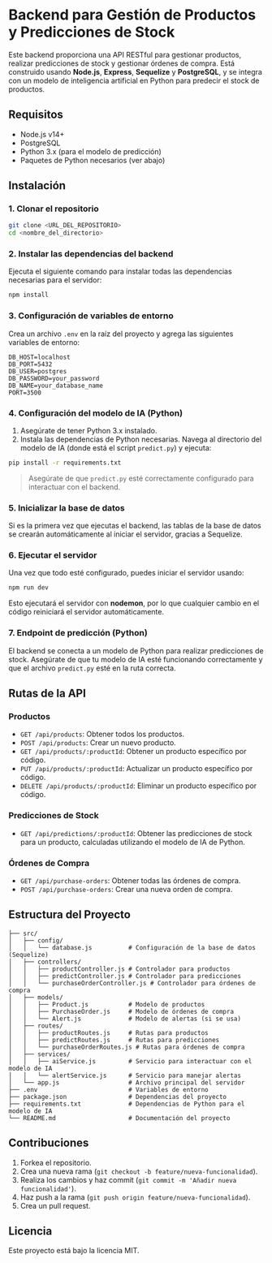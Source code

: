# Backend para Gestión de Productos y Predicciones de Stock

Este backend proporciona una API RESTful para gestionar productos, realizar predicciones de stock y gestionar órdenes de compra. Está construido usando **Node.js**, **Express**, **Sequelize** y **PostgreSQL**, y se integra con un modelo de inteligencia artificial en Python para predecir el stock de productos.

## Requisitos

- Node.js v14+ 
- PostgreSQL
- Python 3.x (para el modelo de predicción)
- Paquetes de Python necesarios (ver abajo)

## Instalación

### 1. Clonar el repositorio

```bash
git clone <URL_DEL_REPOSITORIO>
cd <nombre_del_directorio>
```

### 2. Instalar las dependencias del backend

Ejecuta el siguiente comando para instalar todas las dependencias necesarias para el servidor:

```bash
npm install
```

### 3. Configuración de variables de entorno

Crea un archivo `.env` en la raíz del proyecto y agrega las siguientes variables de entorno:

```env
DB_HOST=localhost
DB_PORT=5432
DB_USER=postgres
DB_PASSWORD=your_password
DB_NAME=your_database_name
PORT=3500
```

### 4. Configuración del modelo de IA (Python)

1. Asegúrate de tener Python 3.x instalado.
2. Instala las dependencias de Python necesarias. Navega al directorio del modelo de IA (donde está el script `predict.py`) y ejecuta:

```bash
pip install -r requirements.txt
```

> Asegúrate de que `predict.py` esté correctamente configurado para interactuar con el backend.

### 5. Inicializar la base de datos

Si es la primera vez que ejecutas el backend, las tablas de la base de datos se crearán automáticamente al iniciar el servidor, gracias a Sequelize.

### 6. Ejecutar el servidor

Una vez que todo esté configurado, puedes iniciar el servidor usando:

```bash
npm run dev
```

Esto ejecutará el servidor con **nodemon**, por lo que cualquier cambio en el código reiniciará el servidor automáticamente.

### 7. Endpoint de predicción (Python)

El backend se conecta a un modelo de Python para realizar predicciones de stock. Asegúrate de que tu modelo de IA esté funcionando correctamente y que el archivo `predict.py` esté en la ruta correcta.

## Rutas de la API

### **Productos**
- `GET /api/products`: Obtener todos los productos.
- `POST /api/products`: Crear un nuevo producto.
- `GET /api/products/:productId`: Obtener un producto específico por código.
- `PUT /api/products/:productId`: Actualizar un producto específico por código.
- `DELETE /api/products/:productId`: Eliminar un producto específico por código.

### **Predicciones de Stock**
- `GET /api/predictions/:productId`: Obtener las predicciones de stock para un producto, calculadas utilizando el modelo de IA de Python.

### **Órdenes de Compra**
- `GET /api/purchase-orders`: Obtener todas las órdenes de compra.
- `POST /api/purchase-orders`: Crear una nueva orden de compra.

## Estructura del Proyecto

```plaintext
├── src/
│   ├── config/
│   │   └── database.js          # Configuración de la base de datos (Sequelize)
│   ├── controllers/
│   │   ├── productController.js # Controlador para productos
│   │   ├── predictController.js # Controlador para predicciones
│   │   └── purchaseOrderController.js # Controlador para órdenes de compra
│   ├── models/
│   │   ├── Product.js           # Modelo de productos
│   │   ├── PurchaseOrder.js     # Modelo de órdenes de compra
│   │   └── Alert.js             # Modelo de alertas (si se usa)
│   ├── routes/
│   │   ├── productRoutes.js     # Rutas para productos
│   │   ├── predictRoutes.js     # Rutas para predicciones
│   │   └── purchaseOrderRoutes.js # Rutas para órdenes de compra
│   ├── services/
│   │   ├── aiService.js         # Servicio para interactuar con el modelo de IA
│   │   └── alertService.js      # Servicio para manejar alertas
│   └── app.js                   # Archivo principal del servidor
├── .env                         # Variables de entorno
├── package.json                 # Dependencias del proyecto
├── requirements.txt             # Dependencias de Python para el modelo de IA
└── README.md                    # Documentación del proyecto
```

## Contribuciones

1. Forkea el repositorio.
2. Crea una nueva rama (`git checkout -b feature/nueva-funcionalidad`).
3. Realiza los cambios y haz commit (`git commit -m 'Añadir nueva funcionalidad'`).
4. Haz push a la rama (`git push origin feature/nueva-funcionalidad`).
5. Crea un pull request.

## Licencia

Este proyecto está bajo la licencia MIT.
